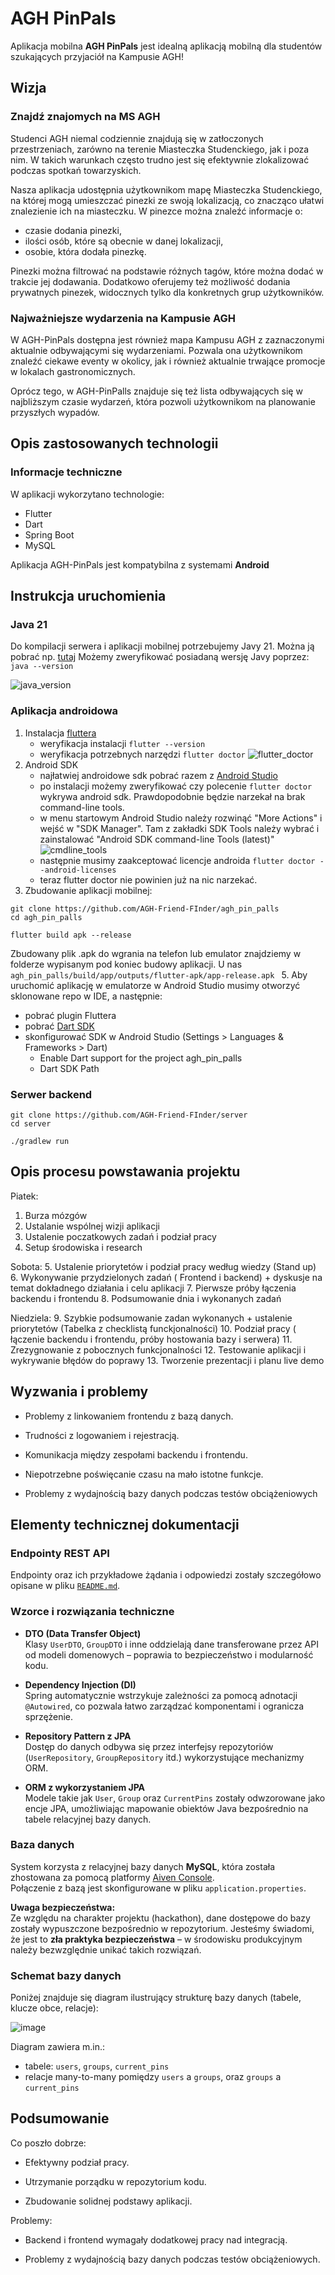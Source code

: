 # AGH PinPals
Aplikacja mobilna **AGH PinPals** jest idealną aplikacją mobilną dla studentów szukających przyjaciół na Kampusie AGH!

## Wizja

### Znajdź znajomych na MS AGH

Studenci AGH niemal codziennie znajdują się w zatłoczonych przestrzeniach, zarówno na terenie Miasteczka Studenckiego, jak i poza nim. W takich warunkach często trudno jest się efektywnie zlokalizować podczas spotkań towarzyskich.

Nasza aplikacja udostępnia użytkownikom mapę Miasteczka Studenckiego, na której mogą umieszczać pinezki ze swoją lokalizacją, co znacząco ułatwi znalezienie ich na miasteczku. W pinezce można znaleźć informacje o:

- czasie dodania pinezki,
- ilości osób, które są obecnie w danej lokalizacji,
- osobie, która dodała pinezkę.

Pinezki można filtrować na podstawie różnych tagów, które można dodać w trakcie jej dodawania. Dodatkowo oferujemy też możliwość dodania prywatnych pinezek, widocznych tylko dla konkretnych grup użytkowników.

### Najważniejsze wydarzenia na Kampusie AGH

W AGH-PinPals dostępna jest również mapa Kampusu AGH z zaznaczonymi aktualnie odbywającymi się wydarzeniami. Pozwala ona użytkownikom znaleźć ciekawe eventy w okolicy, jak i również aktualnie trwające promocje w lokalach gastronomicznych.

Oprócz tego, w AGH-PinPalls znajduje się też lista odbywających się w najbliższym czasie wydarzeń, która pozwoli użytkownikom na planowanie przyszłych wypadów.

## Opis zastosowanych technologii

### Informacje techniczne

W aplikacji wykorzytano technologie:

- Flutter
- Dart
- Spring Boot
- MySQL

Aplikacja AGH-PinPals jest kompatybilna z systemami **Android**

## Instrukcja uruchomienia
### Java 21
Do kompilacji serwera i aplikacji mobilnej potrzebujemy Javy 21. Można ją pobrać np. [tutaj](https://www.oracle.com/pl/java/technologies/downloads/#java21)
Możemy zweryfikować posiadaną wersję Javy poprzez: `java --version`

![java_version](https://github.com/user-attachments/assets/1dcf3c96-0b2d-4706-af32-c28d35fd2fce)

### Aplikacja androidowa
1. Instalacja [fluttera](https://docs.flutter.dev/get-started/install/)
   - weryfikacja instalacji `flutter --version`
   - weryfikacja potrzebnych narzędzi `flutter doctor`
  ![flutter_doctor](https://github.com/user-attachments/assets/80d341ea-21cd-4d8d-a2a5-e7e7cb1dbe7c)
2. Android SDK
   - najłatwiej androidowe sdk pobrać razem z [Android Studio](https://developer.android.com/studio?hl=pl)
   - po instalacji możemy zweryfikować czy polecenie `flutter doctor` wykrywa android sdk. Prawdopodobnie będzie narzekał na brak command-line tools.
   - w menu startowym Android Studio należy rozwinąć "More Actions" i wejść w "SDK Manager". Tam z zakładki SDK Tools należy wybrać i zainstalować "Android SDK command-line Tools (latest)"
   ![cmdline_tools](https://github.com/user-attachments/assets/aa707172-2cf8-4d7c-bd8f-f310d4c5a859)
   - następnie musimy zaakceptować licencje androida `flutter doctor --android-licenses`
   - teraz flutter doctor nie powinien już na nic narzekać. 
4. Zbudowanie aplikacji mobilnej:
```
git clone https://github.com/AGH-Friend-FInder/agh_pin_palls
cd agh_pin_palls

flutter build apk --release
```
Zbudowany plik .apk do wgrania na telefon lub emulator znajdziemy w folderze wypisanym pod koniec budowy aplikacji. U nas `agh_pin_palls/build/app/outputs/flutter-apk/app-release.apk `
5. Aby uruchomić aplikację w emulatorze w Android Studio musimy otworzyć sklonowane repo w IDE, a następnie:
   - pobrać plugin Fluttera
   - pobrać [Dart SDK](https://dart.dev/get-dart#install)
   - skonfigurować SDK w Android Studio (Settings > Languages & Frameworks > Dart)
     - Enable Dart support for the project agh_pin_palls
     - Dart SDK Path  
### Serwer backend
```
git clone https://github.com/AGH-Friend-FInder/server
cd server

./gradlew run
```
## Opis procesu powstawania projektu
Piatek:
1. Burza mózgów
2. Ustalanie wspólnej wizji aplikacji
3. Ustalenie poczatkowych zadań i podział pracy
4. Setup środowiska i research

Sobota:
5. Ustalenie priorytetów i podział pracy według wiedzy (Stand up)
6. Wykonywanie przydzielonych zadań ( Frontend i backend) + dyskusje na temat dokładnego działania i celu aplikacji
7. Pierwsze próby łączenia backendu i frontendu
8. Podsumowanie dnia i wykonanych zadań

Niedziela:
9. Szybkie podsumowanie zadan wykonanych + ustalenie priorytetów (Tabelka z checklistą funckjonalności)
10. Podział pracy ( łączenie backendu i frontendu, próby hostowania bazy i serwera)
11. Zrezygnowanie z pobocznych funkcjonalności
12. Testowanie aplikacji i wykrywanie błędów do poprawy
13. Tworzenie prezentacji i planu live demo



## Wyzwania i problemy
- Problemy z linkowaniem frontendu z bazą danych.

- Trudności z logowaniem i rejestracją.

- Komunikacja między zespołami backendu i frontendu.

- Niepotrzebne poświęcanie czasu na mało istotne funkcje.

- Problemy z wydajnością bazy danych podczas testów obciążeniowych

## Elementy technicznej dokumentacji

### Endpointy REST API

Endpointy oraz ich przykładowe żądania i odpowiedzi zostały szczegółowo opisane w pliku [`README.md`](https://github.com/AGH-Friend-FInder/server/blob/master/README.md).  

### Wzorce i rozwiązania techniczne

- **DTO (Data Transfer Object)**  
  Klasy `UserDTO`, `GroupDTO` i inne oddzielają dane transferowane przez API od modeli domenowych – poprawia to bezpieczeństwo i modularność kodu.

- **Dependency Injection (DI)**  
  Spring automatycznie wstrzykuje zależności za pomocą adnotacji `@Autowired`, co pozwala łatwo zarządzać komponentami i ogranicza sprzężenie.

- **Repository Pattern z JPA**  
  Dostęp do danych odbywa się przez interfejsy repozytoriów (`UserRepository`, `GroupRepository` itd.) wykorzystujące mechanizmy ORM.

- **ORM z wykorzystaniem JPA**  
  Modele takie jak `User`, `Group` oraz `CurrentPins` zostały odwzorowane jako encje JPA, umożliwiając mapowanie obiektów Java bezpośrednio na tabele relacyjnej bazy danych.

### Baza danych

System korzysta z relacyjnej bazy danych **MySQL**, która została zhostowana za pomocą platformy [Aiven Console](https://console.aiven.io).  
Połączenie z bazą jest skonfigurowane w pliku `application.properties`.

**Uwaga bezpieczeństwa:**  
Ze względu na charakter projektu (hackathon), dane dostępowe do bazy zostały wypuszczone bezpośrednio w repozytorium. Jesteśmy świadomi, że jest to **zła praktyka bezpieczeństwa** – w środowisku produkcyjnym należy bezwzględnie unikać takich rozwiązań.

### Schemat bazy danych

Poniżej znajduje się diagram ilustrujący strukturę bazy danych (tabele, klucze obce, relacje):

![image](https://github.com/user-attachments/assets/ad258f52-6844-48e3-ab28-b3780aa3cd8f)

Diagram zawiera m.in.:
- tabele: `users`, `groups`, `current_pins`
- relacje many-to-many pomiędzy `users` a `groups`, oraz `groups` a `current_pins`


## Podsumowanie
Co poszło dobrze:

- Efektywny podział pracy.

- Utrzymanie porządku w repozytorium kodu.

- Zbudowanie solidnej podstawy aplikacji.

Problemy:

- Backend i frontend wymagały dodatkowej pracy nad integracją.

- Problemy z wydajnością bazy danych podczas testów obciążeniowych.


